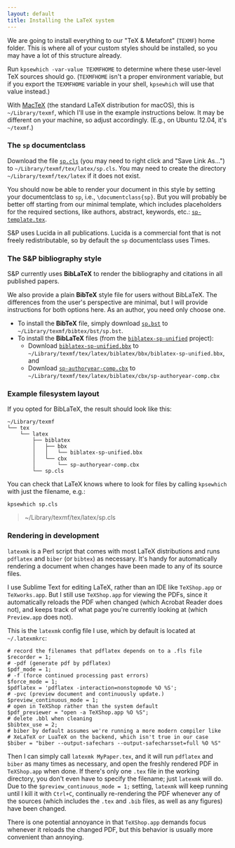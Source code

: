 ```yaml
---
layout: default
title: Installing the LaTeX system
---
```


We are going to install everything to our "TeX & Metafont" (`TEXMF`) home folder.
This is where all of your custom styles should be installed, so you may have a lot of this structure already.

Run `kpsewhich -var-value TEXMFHOME` to determine where these user-level TeX sources should go.
(`TEXMFHOME` isn't a proper environment variable, but if you export the `TEXMFHOME` variable in your shell, `kpsewhich` will use that value instead.)

With [MacTeX](https://tug.org/mactex/) (the standard LaTeX distribution for macOS), this is `~/Library/texmf`, which I'll use in the example instructions below.
It may be different on your machine, so adjust accordingly. (E.g., on Ubuntu 12.04, it's `~/texmf`.)


### The `sp` documentclass

Download the file [`sp.cls`](https://raw.githubusercontent.com/semprag/tex/master/sp.cls) (you may need to right click and "Save Link As...") to `~/Library/texmf/tex/latex/sp.cls`. You may need to create the directory `~/Library/texmf/tex/latex` if it does not exist.

You should now be able to render your document in this style by setting your documentclass to `sp`, i.e., `\documentclass{sp}`.
But you will probably be better off starting from our minimal template, which includes placeholders for the required sections, like authors, abstract, keywords, etc.: [`sp-template.tex`](examples/sp-template.tex).

S&P uses Lucida in all publications. Lucida is a commercial font that is not freely redistributable, so by default the `sp` documentclass uses Times.


### The S&P bibliography style

S&P currently uses **BibLaTeX** to render the bibliography and citations in all published papers.

We also provide a plain **BibTeX** style file for users without BibLaTeX. The differences from the user's perspective are minimal, but I will provide instructions for both options here. As an author, you need only choose one.

- To install the **BibTeX** file, simply download [`sp.bst`](https://raw.githubusercontent.com/semprag/tex/master/sp.bst) to `~/Library/texmf/bibtex/bst/sp.bst`.
- To install the **BibLaTeX** files (from the [`biblatex-sp-unified`](https://github.com/semprag/biblatex-sp-unified) project):
  + Download [`biblatex-sp-unified.bbx`](https://raw.githubusercontent.com/semprag/biblatex-sp-unified/master/bbx/biblatex-sp-unified.bbx) to `~/Library/texmf/tex/latex/biblatex/bbx/biblatex-sp-unified.bbx`, and
  + Download [`sp-authoryear-comp.cbx`](https://raw.githubusercontent.com/semprag/biblatex-sp-unified/master/cbx/sp-authoryear-comp.cbx) to `~/Library/texmf/tex/latex/biblatex/cbx/sp-authoryear-comp.cbx`


### Example filesystem layout

If you opted for BibLaTeX, the result should look like this:

    ~/Library/texmf
    └── tex
        └── latex
            ├── biblatex
            │   ├── bbx
            │   │   └── biblatex-sp-unified.bbx
            │   └── cbx
            │       └── sp-authoryear-comp.cbx
            └── sp.cls

You can check that LaTeX knows where to look for files by calling `kpsewhich` with just the filename, e.g.:

    kpsewhich sp.cls

> ~/Library/texmf/tex/latex/sp.cls


### Rendering in development

`latexmk` is a Perl script that comes with most LaTeX distributions and runs `pdflatex` and `biber` (or `bibtex`) as necessary.
It's handy for automatically rendering a document when changes have been made to any of its source files.

I use Sublime Text for editing LaTeX, rather than an IDE like `TeXShop.app` or `TeXworks.app`.
But I still use `TeXShop.app` for viewing the PDFs, since it automatically reloads the PDF when changed (which Acrobat Reader does not), and keeps track of what page you're currently looking at (which `Preview.app` does not).

This is the `latexmk` config file I use, which by default is located at `~/.latexmkrc`:

    # record the filenames that pdflatex depends on to a .fls file
    $recorder = 1;
    # -pdf (generate pdf by pdflatex)
    $pdf_mode = 1;
    # -f (force continued processing past errors)
    $force_mode = 1;
    $pdflatex = 'pdflatex -interaction=nonstopmode %O %S';
    # -pvc (preview document and continuously update.)
    $preview_continuous_mode = 1;
    # open in TeXShop rather than the system default
    $pdf_previewer = "open -a TeXShop.app %O %S";
    # delete .bbl when cleaning
    $bibtex_use = 2;
    # biber by default assumes we're running a more modern compiler like
    # XeLaTeX or LuaTeX on the backend, which isn't true in our case
    $biber = "biber --output-safechars --output-safecharsset=full %O %S"

Then I can simply call `latexmk MyPaper.tex`, and it will run `pdflatex` and `biber` as many times as necessary, and open the freshly rendered PDF in `TeXShop.app` when done.
If there's only one `.tex` file in the working directory, you don't even have to specify the filename; just `latexmk` will do.
Due to the `$preview_continuous_mode = 1;` setting, `latexmk` will keep running until I kill it with `Ctrl+C`, continually re-rendering the PDF whenever any of the sources (which includes the `.tex` and `.bib` files, as well as any figures) have been changed.

There is one potential annoyance in that `TeXShop.app` demands focus whenever it reloads the changed PDF, but this behavior is usually more convenient than annoying.

